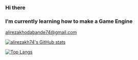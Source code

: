 ### Hi there
### I’m currently learning how to make a Game Engine
alirezakhodabande74@gmail.com

[![alirezakh74's GitHub stats](https://github-readme-stats.vercel.app/api?username=alirezakh74&count_private=true&show_icons=true&theme=radical)](https://github.com/alirezakh74/github-readme-stats)

[![Top Langs](https://github-readme-stats.vercel.app/api/top-langs/?username=alirezakh74&hide=html,javascript&show_icons=true&theme=radical)](https://github.com/alirezakh74/github-readme-stats)


<!--
**alirezakh74/alirezakh74** is a ✨ _special_ ✨ repository because its `README.md` (this file) appears on your GitHub profile.

Here are some ideas to get you started:

- 🔭 I’m currently working on 2d Game Engine
- 🌱 I’m currently learning how make a Game Engine
- 👯 I’m looking to collaborate on ...
- 🤔 I’m looking for help with ...
- 💬 Ask me about ...
- 📫 How to reach me: alirezakhodabande74@gmail.com
- 😄 Pronouns: ...
- ⚡ Fun fact: ...
-->
